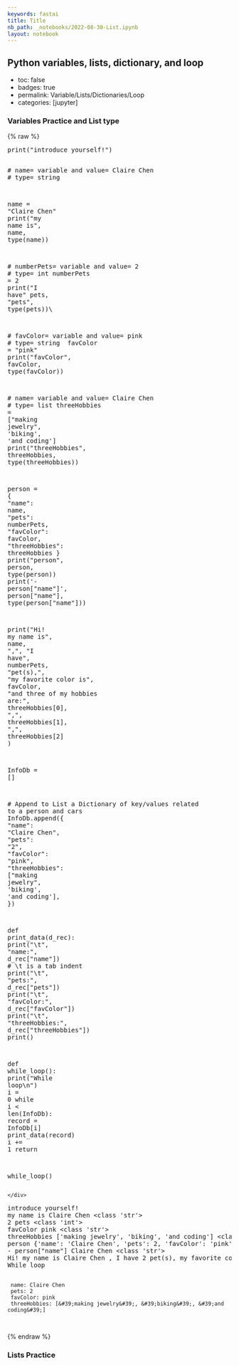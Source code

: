 ```yaml
---
keywords: fastai
title: Title
nb_path: _notebooks/2022-08-30-List.ipynb
layout: notebook
---
```


<!--
#################################################
### THIS FILE WAS AUTOGENERATED! DO NOT EDIT! ###
#################################################
# file to edit: _notebooks/2022-08-30-List.ipynb
-->

<div class="container" id="notebook-container">
        
<div class="cell border-box-sizing text_cell rendered"><div class="inner_cell">
<div class="text_cell_render border-box-sizing rendered_html">
<h2 id="Python-variables,-lists,-dictionary,-and-loop">Python variables, lists, dictionary, and loop<a class="anchor-link" href="#Python-variables,-lists,-dictionary,-and-loop"> </a></h2><ul>
<li>toc: false</li>
<li>badges: true</li>
<li>permalink: Variable/Lists/Dictionaries/Loop</li>
<li>categories: [jupyter]</li>
</ul>

</div>
</div>
</div>
<div class="cell border-box-sizing text_cell rendered"><div class="inner_cell">
<div class="text_cell_render border-box-sizing rendered_html">
<h3 id="Variables-Practice-and-List-type">Variables Practice and List type<a class="anchor-link" href="#Variables-Practice-and-List-type"> </a></h3>
</div>
</div>
</div>
    {% raw %}
    
<div class="cell border-box-sizing code_cell rendered">
<div class="input">

<div class="inner_cell">
    <div class="input_area">
<div class=" highlight hl-ipython3"><pre><span></span><span class="nb">print</span><span class="p">(</span><span class="s2">&quot;introduce yourself!&quot;</span><span class="p">)</span>

<span class="c1"># name= variable and value= Claire Chen</span>
<span class="c1"># type= string</span>

<span class="n">name</span> <span class="o">=</span> <span class="s2">&quot;Claire Chen&quot;</span>
<span class="nb">print</span><span class="p">(</span><span class="s2">&quot;my name is&quot;</span><span class="p">,</span> <span class="n">name</span><span class="p">,</span> <span class="nb">type</span><span class="p">(</span><span class="n">name</span><span class="p">))</span>

<span class="c1"># numberPets= variable and value= 2</span>
<span class="c1"># type= int</span>
<span class="n">numberPets</span> <span class="o">=</span> <span class="mi">2</span>
<span class="nb">print</span><span class="p">(</span><span class="s2">&quot;I have&quot;</span> <span class="n">pets</span><span class="p">,</span> <span class="s2">&quot;pets&quot;</span><span class="p">,</span> <span class="nb">type</span><span class="p">(</span><span class="n">pets</span><span class="p">))</span>\
    
<span class="c1"># favColor= variable and value= pink</span>
<span class="c1"># type= string    </span>
<span class="n">favColor</span> <span class="o">=</span> <span class="s2">&quot;pink&quot;</span>
<span class="nb">print</span><span class="p">(</span><span class="s2">&quot;favColor&quot;</span><span class="p">,</span> <span class="n">favColor</span><span class="p">,</span> <span class="nb">type</span><span class="p">(</span><span class="n">favColor</span><span class="p">))</span>

<span class="c1"># name= variable and value= Claire Chen</span>
<span class="c1"># type= list</span>
<span class="n">threeHobbies</span> <span class="o">=</span> <span class="p">[</span><span class="s2">&quot;making jewelry&quot;</span><span class="p">,</span> <span class="s1">&#39;biking&#39;</span><span class="p">,</span> <span class="s1">&#39;and coding&#39;</span><span class="p">]</span>
<span class="nb">print</span><span class="p">(</span><span class="s2">&quot;threeHobbies&quot;</span><span class="p">,</span> <span class="n">threeHobbies</span><span class="p">,</span> <span class="nb">type</span><span class="p">(</span><span class="n">threeHobbies</span><span class="p">))</span>

<span class="n">person</span> <span class="o">=</span> <span class="p">{</span>
    <span class="s2">&quot;name&quot;</span><span class="p">:</span> <span class="n">name</span><span class="p">,</span>
    <span class="s2">&quot;pets&quot;</span><span class="p">:</span> <span class="n">numberPets</span><span class="p">,</span>
    <span class="s2">&quot;favColor&quot;</span><span class="p">:</span> <span class="n">favColor</span><span class="p">,</span>
    <span class="s2">&quot;threeHobbies&quot;</span><span class="p">:</span> <span class="n">threeHobbies</span>
<span class="p">}</span>
<span class="nb">print</span><span class="p">(</span><span class="s2">&quot;person&quot;</span><span class="p">,</span> <span class="n">person</span><span class="p">,</span> <span class="nb">type</span><span class="p">(</span><span class="n">person</span><span class="p">))</span>
<span class="nb">print</span><span class="p">(</span><span class="s1">&#39;- person[&quot;name&quot;]&#39;</span><span class="p">,</span> <span class="n">person</span><span class="p">[</span><span class="s2">&quot;name&quot;</span><span class="p">],</span> <span class="nb">type</span><span class="p">(</span><span class="n">person</span><span class="p">[</span><span class="s2">&quot;name&quot;</span><span class="p">]))</span>

<span class="nb">print</span><span class="p">(</span><span class="s2">&quot;Hi! my name is&quot;</span><span class="p">,</span> <span class="n">name</span><span class="p">,</span> <span class="s2">&quot;,&quot;</span><span class="p">,</span> <span class="s2">&quot;I have&quot;</span><span class="p">,</span> <span class="n">numberPets</span><span class="p">,</span> <span class="s2">&quot;pet(s),&quot;</span><span class="p">,</span> <span class="s2">&quot;my favorite color is&quot;</span><span class="p">,</span> <span class="n">favColor</span><span class="p">,</span> <span class="s2">&quot;and three of my hobbies are:&quot;</span><span class="p">,</span> <span class="n">threeHobbies</span><span class="p">[</span><span class="mi">0</span><span class="p">],</span> <span class="s2">&quot;,&quot;</span><span class="p">,</span>  <span class="n">threeHobbies</span><span class="p">[</span><span class="mi">1</span><span class="p">],</span> <span class="s2">&quot;,&quot;</span><span class="p">,</span> <span class="n">threeHobbies</span><span class="p">[</span><span class="mi">2</span><span class="p">]</span>  <span class="p">)</span> 


<span class="n">InfoDb</span> <span class="o">=</span> <span class="p">[]</span>

<span class="c1"># Append to List a Dictionary of key/values related to a person and cars</span>
<span class="n">InfoDb</span><span class="o">.</span><span class="n">append</span><span class="p">({</span>
    <span class="s2">&quot;name&quot;</span><span class="p">:</span> <span class="s2">&quot;Claire Chen&quot;</span><span class="p">,</span>
    <span class="s2">&quot;pets&quot;</span><span class="p">:</span> <span class="s2">&quot;2&quot;</span><span class="p">,</span>
    <span class="s2">&quot;favColor&quot;</span><span class="p">:</span> <span class="s2">&quot;pink&quot;</span><span class="p">,</span>
    <span class="s2">&quot;threeHobbies&quot;</span><span class="p">:</span> <span class="p">[</span><span class="s2">&quot;making jewelry&quot;</span><span class="p">,</span> <span class="s1">&#39;biking&#39;</span><span class="p">,</span> <span class="s1">&#39;and coding&#39;</span><span class="p">],</span>
<span class="p">})</span>



<span class="k">def</span> <span class="nf">print_data</span><span class="p">(</span><span class="n">d_rec</span><span class="p">):</span>
    <span class="nb">print</span><span class="p">(</span><span class="s2">&quot;</span><span class="se">\t</span><span class="s2">&quot;</span><span class="p">,</span> <span class="s2">&quot;name:&quot;</span><span class="p">,</span> <span class="n">d_rec</span><span class="p">[</span><span class="s2">&quot;name&quot;</span><span class="p">])</span> <span class="c1"># \t is a tab indent</span>
    <span class="nb">print</span><span class="p">(</span><span class="s2">&quot;</span><span class="se">\t</span><span class="s2">&quot;</span><span class="p">,</span> <span class="s2">&quot;pets:&quot;</span><span class="p">,</span> <span class="n">d_rec</span><span class="p">[</span><span class="s2">&quot;pets&quot;</span><span class="p">])</span>
    <span class="nb">print</span><span class="p">(</span><span class="s2">&quot;</span><span class="se">\t</span><span class="s2">&quot;</span><span class="p">,</span> <span class="s2">&quot;favColor:&quot;</span><span class="p">,</span> <span class="n">d_rec</span><span class="p">[</span><span class="s2">&quot;favColor&quot;</span><span class="p">])</span>
    <span class="nb">print</span><span class="p">(</span><span class="s2">&quot;</span><span class="se">\t</span><span class="s2">&quot;</span><span class="p">,</span> <span class="s2">&quot;threeHobbies:&quot;</span><span class="p">,</span> <span class="n">d_rec</span><span class="p">[</span><span class="s2">&quot;threeHobbies&quot;</span><span class="p">])</span>
    <span class="nb">print</span><span class="p">()</span>


<span class="k">def</span> <span class="nf">while_loop</span><span class="p">():</span>
    <span class="nb">print</span><span class="p">(</span><span class="s2">&quot;While loop</span><span class="se">\n</span><span class="s2">&quot;</span><span class="p">)</span>
    <span class="n">i</span> <span class="o">=</span> <span class="mi">0</span>
    <span class="k">while</span> <span class="n">i</span> <span class="o">&lt;</span> <span class="nb">len</span><span class="p">(</span><span class="n">InfoDb</span><span class="p">):</span>
        <span class="n">record</span> <span class="o">=</span> <span class="n">InfoDb</span><span class="p">[</span><span class="n">i</span><span class="p">]</span>
        <span class="n">print_data</span><span class="p">(</span><span class="n">record</span><span class="p">)</span>
        <span class="n">i</span> <span class="o">+=</span> <span class="mi">1</span>
    <span class="k">return</span>

<span class="n">while_loop</span><span class="p">()</span>
</pre></div>

    </div>
</div>
</div>

<div class="output_wrapper">
<div class="output">

<div class="output_area">

<div class="output_subarea output_stream output_stdout output_text">
<pre>introduce yourself!
my name is Claire Chen &lt;class &#39;str&#39;&gt;
2 pets &lt;class &#39;int&#39;&gt;
favColor pink &lt;class &#39;str&#39;&gt;
threeHobbies [&#39;making jewelry&#39;, &#39;biking&#39;, &#39;and coding&#39;] &lt;class &#39;list&#39;&gt;
person {&#39;name&#39;: &#39;Claire Chen&#39;, &#39;pets&#39;: 2, &#39;favColor&#39;: &#39;pink&#39;, &#39;threeHobbies&#39;: [&#39;making jewelry&#39;, &#39;biking&#39;, &#39;and coding&#39;]} &lt;class &#39;dict&#39;&gt;
- person[&#34;name&#34;] Claire Chen &lt;class &#39;str&#39;&gt;
Hi! my name is Claire Chen , I have 2 pet(s), my favorite color is pink and three of my hobbies are: making jewelry , biking , and coding
While loop

	 name: Claire Chen
	 pets: 2
	 favColor: pink
	 threeHobbies: [&#39;making jewelry&#39;, &#39;biking&#39;, &#39;and coding&#39;]

</pre>
</div>
</div>

</div>
</div>

</div>
    {% endraw %}

<div class="cell border-box-sizing text_cell rendered"><div class="inner_cell">
<div class="text_cell_render border-box-sizing rendered_html">
<h3 id="Lists-Practice">Lists Practice<a class="anchor-link" href="#Lists-Practice"> </a></h3>
</div>
</div>
</div>
</div>
 

